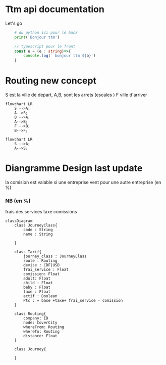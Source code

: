 # Ttm api documentation

Let's go

```python
    # du python ici pour le back
    print('Bonjour ttm')
```

```typescript
    // typescript pour le front
    const e = (e : string)=>{
        console.log(` bonjour ttm ${b}`)
    }
```

# Routing new concept

S est la ville de depart,
A,B, sont les arrets (escales )
F ville d'arriver

```mermaid
flowchart LR
    S -->A;
    A-->S;
    B -->A;
    A-->B;
    F -->B;
    B-->F;
```

```mermaid
flowchart LR
    S -->A;
    A-->S;
```

# Diangramme Design last update

la comision est valable si une entreprise vent pour une autre entreprise (en %)
### NB (en %)
frais des services
taxe
comissions


```mermaid
classDiagram
    class JourneyClass{
        code : String
        name : String

    }

    class Tarif{
        journey_class : JourneyClass
        route : Routing
        devise : CDF|USD
        frai_service : Float
        comission: Float
        adult: Float
        child : Float
        baby : Float
        taxe : Float
        actif : Boolean
        Ptc : = base +taxe+ frai_service - comission
    }

    class Routing{
        company: ID
        node: CoverCity
        whereFrom: Routing
        whereTo: Routing
        distance: Float
    }

    class Journey{

    }
```
